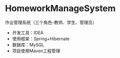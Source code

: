 # HomeworkManageSystem
作业管理系统（三个角色-教师、学生、管理员）
- 开发工具：IDEA
- 使用框架：Spring+Hibernate
- 数据库：MySQL
- 项目使用Maven工程管理




